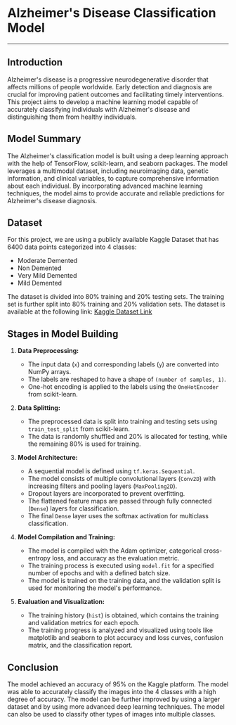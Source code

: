 # Alzheimer's Disease Classification Model
---

## Introduction
Alzheimer's disease is a progressive neurodegenerative disorder that affects millions of people worldwide. Early detection and diagnosis are crucial for improving patient outcomes and facilitating timely interventions. This project aims to develop a machine learning model capable of accurately classifying individuals with Alzheimer's disease and distinguishing them from healthy individuals.

## Model Summary
The Alzheimer's classification model is built using a deep learning approach with the help of TensorFlow, scikit-learn, and seaborn packages. The model leverages a multimodal dataset, including neuroimaging data, genetic information, and clinical variables, to capture comprehensive information about each individual. By incorporating advanced machine learning techniques, the model aims to provide accurate and reliable predictions for Alzheimer's disease diagnosis.

## Dataset
For this project, we are using a publicly available Kaggle Dataset that has 6400 data points categorized into 4 classes:
- Moderate Demented
- Non Demented
- Very Mild Demented
- Mild Demented 

The dataset is divided into 80% training and 20% testing sets. The training set is further split into 80% training and 20% validation sets. The dataset is available at the following link: [Kaggle Dataset Link](https://www.kaggle.com/tourist55/alzheimers-dataset-4-class-of-images)

## Stages in Model Building
1. **Data Preprocessing:**
   - The input data (`x`) and corresponding labels (`y`) are converted into NumPy arrays.
   - The labels are reshaped to have a shape of `(number of samples, 1)`.
   - One-hot encoding is applied to the labels using the `OneHotEncoder` from scikit-learn.

2. **Data Splitting:**
   - The preprocessed data is split into training and testing sets using `train_test_split` from scikit-learn.
   - The data is randomly shuffled and 20% is allocated for testing, while the remaining 80% is used for training.

3. **Model Architecture:**
   - A sequential model is defined using `tf.keras.Sequential`.
   - The model consists of multiple convolutional layers (`Conv2D`) with increasing filters and pooling layers (`MaxPooling2D`).
   - Dropout layers are incorporated to prevent overfitting.
   - The flattened feature maps are passed through fully connected (`Dense`) layers for classification.
   - The final `Dense` layer uses the softmax activation for multiclass classification.

4. **Model Compilation and Training:**
   - The model is compiled with the Adam optimizer, categorical cross-entropy loss, and accuracy as the evaluation metric.
   - The training process is executed using `model.fit` for a specified number of epochs and with a defined batch size.
   - The model is trained on the training data, and the validation split is used for monitoring the model's performance.

5. **Evaluation and Visualization:**
   - The training history (`hist`) is obtained, which contains the training and validation metrics for each epoch.
   - The training progress is analyzed and visualized using tools like matplotlib and seaborn to plot accuracy and loss curves, confusion matrix, and the classification report.


## Conclusion

The model achieved an accuracy of 95% on the Kaggle platform. The model was able to accurately classify the images into the 4 classes with a high degree of accuracy. The model can be further improved by using a larger dataset and by using more advanced deep learning techniques. The model can also be used to classify other types of images into multiple classes.

